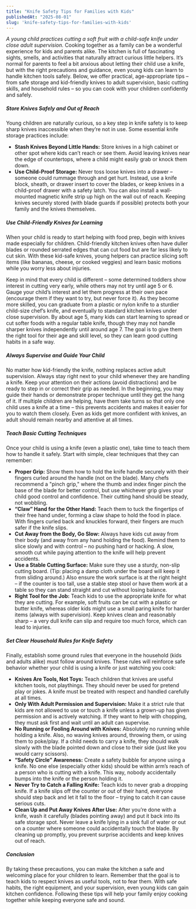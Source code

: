 ```yaml
---
title: "Knife Safety Tips for Families with Kids"
publishedAt: "2025-08-01"
slug: 'knife-safety-tips-for-families-with-kids'
---
```


*A young child practices cutting a soft fruit with a child-safe knife under close adult supervision.* Cooking together as a family can be a wonderful experience for kids and parents alike. The kitchen is full of fascinating sights, smells, and activities that naturally attract curious little helpers. It’s normal for parents to feel a bit anxious about letting their child use a knife, but with the right precautions and guidance, even young kids can learn to handle kitchen tools safely. Below, we offer practical, age-appropriate tips – from safe storage and kid-friendly knives to adult supervision, basic cutting skills, and household rules – so you can cook with your children confidently and safely.

##### Store Knives Safely and Out of Reach

Young children are naturally curious, so a key step in knife safety is to keep sharp knives inaccessible when they’re not in use. Some essential knife storage practices include:

- **Stash Knives Beyond Little Hands:** Store knives in a high cabinet or other spot where kids can’t reach or see them. Avoid leaving knives near the edge of countertops, where a child might easily grab or knock them down.
- **Use Child-Proof Storage:** Never toss loose knives into a drawer – someone could rummage through and get hurt. Instead, use a knife block, sheath, or drawer insert to cover the blades, or keep knives in a child-proof drawer with a safety latch. You can also install a wall-mounted magnetic knife strip up high on the wall out of reach. Keeping knives securely stored (with blade guards if possible) protects both your family and the knives themselves.

##### Use Child-Friendly Knives for Learning

When your child is ready to start helping with food prep, begin with knives made especially for children. Child-friendly kitchen knives often have duller blades or rounded serrated edges that can cut food but are far less likely to cut skin. With these kid-safe knives, young helpers can practice slicing soft items (like bananas, cheese, or cooked veggies) and learn basic motions while you worry less about injuries.

Keep in mind that every child is different – some determined toddlers show interest in cutting very early, while others may not try until age 5 or 6. Gauge your child’s interest and let them progress at their own pace (encourage them if they want to try, but never force it). As they become more skilled, you can graduate from a plastic or nylon knife to a sturdier child-size chef’s knife, and eventually to standard kitchen knives under close supervision. By about age 5, many kids can start learning to spread or cut softer foods with a regular table knife, though they may not handle sharper knives independently until around age 7. The goal is to give them the right tool for their age and skill level, so they can learn good cutting habits in a safe way.

##### Always Supervise and Guide Your Child

No matter how kid-friendly the knife, nothing replaces active adult supervision. Always stay right next to your child whenever they are handling a knife. Keep your attention on their actions (avoid distractions) and be ready to step in or correct their grip as needed. In the beginning, you may guide their hands or demonstrate proper technique until they get the hang of it. If multiple children are helping, have them take turns so that only one child uses a knife at a time – this prevents accidents and makes it easier for you to watch them closely. Even as kids get more confident with knives, an adult should remain nearby and attentive at all times.

##### Teach Basic Cutting Techniques

Once your child is using a knife (even a plastic one), take time to teach them how to handle it safely. Start with simple, clear techniques that they can remember:

- **Proper Grip:** Show them how to hold the knife handle securely with their fingers curled around the handle (not on the blade). Many chefs recommend a "pinch grip," where the thumb and index finger pinch the base of the blade for better control, but use whichever grip gives your child good control and confidence. Their cutting hand should be steady, not wobbling.
- **“Claw” Hand for the Other Hand:** Teach them to tuck the fingertips of their free hand under, forming a claw shape to hold the food in place. With fingers curled back and knuckles forward, their fingers are much safer if the knife slips.
- **Cut Away from the Body, Go Slow:** Always have kids cut away from their body (and away from any hand holding the food). Remind them to slice slowly and with control – no pushing hard or hacking. A slow, smooth cut while paying attention to the knife will help prevent accidents.
- **Use a Stable Cutting Surface:** Make sure they use a sturdy, non-slip cutting board. (Tip: placing a damp cloth under the board will keep it from sliding around.) Also ensure the work surface is at the right height – if the counter is too tall, use a stable step stool or have them work at a table so they can stand straight and cut without losing balance.
- **Right Tool for the Job:** Teach kids to use the appropriate knife for what they are cutting. For example, soft fruits can be cut with a plastic or butter knife, whereas older kids might use a small paring knife for harder items (always with supervision). Keep knives clean and reasonably sharp – a very dull knife can slip and require too much force, which can lead to injuries.

##### Set Clear Household Rules for Knife Safety

Finally, establish some ground rules that everyone in the household (kids and adults alike) must follow around knives. These rules will reinforce safe behavior whether your child is using a knife or just watching you cook:

- **Knives Are Tools, Not Toys:** Teach children that knives are useful kitchen tools, not playthings. They should never be used for pretend play or jokes. A knife must be treated with respect and handled carefully at all times.
- **Only With Adult Permission and Supervision:** Make it a strict rule that kids are not allowed to use or touch a knife unless a grown-up has given permission and is actively watching. If they want to help with chopping, they must ask first and wait until an adult can supervise.
- **No Running or Fooling Around with Knives:** Absolutely no running while holding a knife. Also, no waving knives around, throwing them, or using them to poke/play. If a child needs to carry a knife, they should walk slowly with the blade pointed down and close to their side (just like you would carry scissors).
- **“Safety Circle” Awareness:** Create a safety bubble for anyone using a knife. No one else (especially other kids) should be within arm’s reach of a person who is cutting with a knife. This way, nobody accidentally bumps into the knife or the person holding it.
- **Never Try to Catch a Falling Knife:** Teach kids to never grab a dropping knife. If a knife slips off the counter or out of their hand, everyone should step back and let it fall to the floor – trying to catch it can cause serious cuts.
- **Clean Up and Put Away Knives After Use:** After you’re done with a knife, wash it carefully (blades pointing away) and put it back into its safe storage spot. Never leave a knife lying in a sink full of water or out on a counter where someone could accidentally touch the blade. By cleaning up promptly, you prevent surprise accidents and keep knives out of reach.

##### Conclusion

By taking these precautions, you can make the kitchen a safe and welcoming place for your children to learn. Remember that the goal is to teach kids to respect knives as useful tools, not to fear them. With safe habits, the right equipment, and your supervision, even young kids can gain kitchen confidence. Following these tips will help your family enjoy cooking together while keeping everyone safe and sound.
